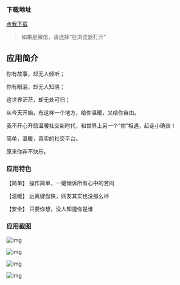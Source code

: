 ### 下载地址

[点我下载](http://on9882yfn.bkt.clouddn.com/NotHappy_v1.apk)

> 如果是微信，请选择“在浏览器打开”

## 应用简介

你有故事，却无人倾听；

你有眼泪，却无人知晓；

这世界茫茫，却无处可归；

从今天开始，有这样一个地方，给你温暖，又给你自由。

我不开心开启温暖社交新时代，和世界上另一个“你”相遇，赶走小确丧！

简单，温暖，真实的社交平台。

原来你非不快乐。

### 应用特色

【简单】 操作简单，一键倾诉所有心中的苦闷

【温暖】 远离键盘侠，网友其实也没那么坏

【安全】 只要你想，没人知道你是谁

### 应用截图

![img](https://ws3.sinaimg.cn/large/006tNc79ly1fi34ypr160j30yi1pcwh1.jpg)

![img](https://ws3.sinaimg.cn/large/006tNc79ly1fi34yy27qsj30yi1pc40g.jpg)

![img](https://ws4.sinaimg.cn/large/006tNc79ly1fi34z3yw0aj30yi1pc0ua.jpg)

![img](https://ws2.sinaimg.cn/large/006tNc79ly1fi34za7gw1j30yi1pcdht.jpg)